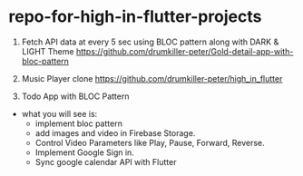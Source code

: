 # repo-for-high-in-flutter-projects

1. Fetch API data at every 5 sec using BLOC pattern along with DARK & LIGHT Theme
https://github.com/drumkiller-peter/Gold-detail-app-with-bloc-pattern

2. Music Player clone
https://github.com/drumkiller-peter/high_in_flutter

3. Todo App with BLOC Pattern
- what you will see is:
  * implement bloc pattern 
  * add images and video in Firebase Storage.
  * Control Video Parameters like Play, Pause, Forward, Reverse.
  * Implement Google Sign in.
  * Sync google calendar API with Flutter
